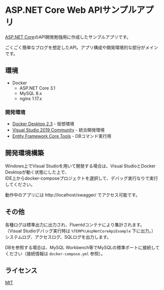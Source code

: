 # ASP.NET Core Web APIサンプルアプリ
[ASP.NET Core](https://docs.microsoft.com/ja-jp/aspnet/core/?view=aspnetcore-3.1)のAPI開発勉強用に作成したサンプルアプリです。

ごくごく簡単なブログを想定したAPI。アプリ構成や開発環境的な部分がメインです。

## 環境
* Docker
  * ASP.NET Core 3.1
  * MySQL 8.x
  * nginx 1.17.x

### 開発環境
* [Docker Desktop 2.3](https://hub.docker.com/editions/community/docker-ce-desktop-windows) - 仮想環境
* [Visual Studio 2019 Community](https://docs.microsoft.com/ja-jp/visualstudio/ide/?view=vs-2019) - 統合開発環境
* [Entity Framework Core Tools](https://docs.microsoft.com/ja-jp/ef/core/miscellaneous/cli/dotnet) - DBコマンド実行用

## 開発環境構築
Windows上でVisual Studioを用いて開発する場合は、Visual StudioとDocker Desktopが動く状態にした上で、  
IDE上からdocker-composeプロジェクトを選択して、デバッグ実行なりで実行してください。  

動作中のアプリには http://localhost/swagger/ でアクセス可能です。

## その他
各種ログは標準出力に出力され、Fluentdコンテナにより集計されます。  
（Visual Studioデバッグ実行時は `%TEMP%\AspNetCoreApiExample` 下に出力。）  
システムログ、アクセスログ、SQLログを出力します。

DBを参照する場合は、MySQL Workbench等でMySQLの標準ポートに接続してください（接続情報は `docker-compose.yml` 参照）。

## ライセンス
[MIT](https://github.com/ktanakaj/AspNetCoreApiExample/blob/master/LICENSE)
